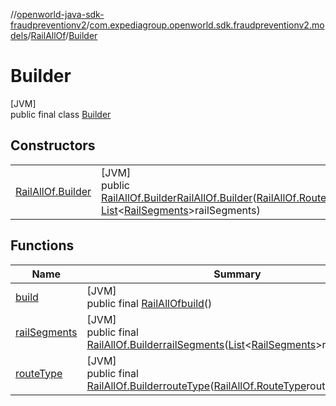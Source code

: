 //[openworld-java-sdk-fraudpreventionv2](../../../../index.md)/[com.expediagroup.openworld.sdk.fraudpreventionv2.models](../../index.md)/[RailAllOf](../index.md)/[Builder](index.md)

# Builder

[JVM]\
public final class [Builder](index.md)

## Constructors

| | |
|---|---|
| [RailAllOf.Builder](-rail-all-of.-builder.md) | [JVM]<br>public [RailAllOf.Builder](index.md)[RailAllOf.Builder](-rail-all-of.-builder.md)([RailAllOf.RouteType](../-route-type/index.md)routeType, [List](https://docs.oracle.com/javase/8/docs/api/java/util/List.html)&lt;[RailSegments](../../-rail-segments/index.md)&gt;railSegments) |

## Functions

| Name | Summary |
|---|---|
| [build](build.md) | [JVM]<br>public final [RailAllOf](../index.md)[build](build.md)() |
| [railSegments](rail-segments.md) | [JVM]<br>public final [RailAllOf.Builder](index.md)[railSegments](rail-segments.md)([List](https://docs.oracle.com/javase/8/docs/api/java/util/List.html)&lt;[RailSegments](../../-rail-segments/index.md)&gt;railSegments) |
| [routeType](route-type.md) | [JVM]<br>public final [RailAllOf.Builder](index.md)[routeType](route-type.md)([RailAllOf.RouteType](../-route-type/index.md)routeType) |

